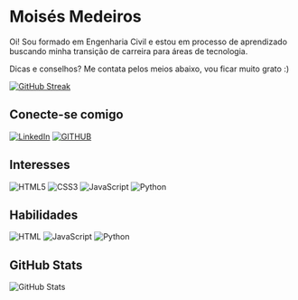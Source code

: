 # Moisés Medeiros
Oi! Sou formado em Engenharia Civil e estou em processo de aprendizado buscando minha transição de carreira para áreas de tecnologia. 

Dicas e conselhos? Me contata pelos meios abaixo, vou ficar muito grato :)

[![GitHub Streak](https://streak-stats.demolab.com?user=moiseesmedeiroos&theme=radical&locale=pt_BR&mode=weekly)](https://git.io/streak-stats)

## Conecte-se comigo
[![LinkedIn](https://img.shields.io/badge/LinkedIn-000?style=for-the-badge&logo=linkedin&logoColor=0E76A8)](https://www.linkedin.com/in/moiseesmedeiroos/) [![GITHUB](https://img.shields.io/badge/github-000?style=for-the-badge&logo=github&logoColor=0E76A8)]([https://github.com/moiseesmedeiroos])

## Interesses
![HTML5](https://img.shields.io/badge/HTML5-000?style=for-the-badge&logo=html5)	![CSS3](https://img.shields.io/badge/CSS3-000?style=for-the-badge&logo=css3&logoColor=264CE4) ![JavaScript](https://img.shields.io/badge/JavaScript-000?style=for-the-badge&logo=javascript) ![Python](https://img.shields.io/badge/Python-000?style=for-the-badge&logo=python)


## Habilidades
![HTML](https://img.shields.io/badge/HTML-000?style=for-the-badge&logo=html5) ![JavaScript](https://img.shields.io/badge/JavaScript-000?style=for-the-badge&logo=javascript) ![Python](https://img.shields.io/badge/Python-000?style=for-the-badge&logo=python)


## GitHub Stats
![GitHub Stats](https://github-readme-stats.vercel.app/api?username=moiseesmedeiroos&show_icons=true&hide=contribs,prs&cache_seconds=86400&theme=nightowl)
